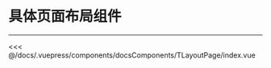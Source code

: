 # 具体页面布局组件

---

<common-code-format>
  <docsComponents-TLayoutPage-index slot="source"></docsComponents-TLayoutPage-index>
  
<<< @/docs/.vuepress/components/docsComponents/TLayoutPage/index.vue
</common-code-format>

